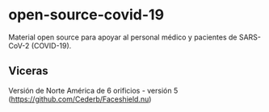 # open-source-covid-19
Material open source para apoyar al personal médico y pacientes de SARS-CoV-2 (COVID-19).

## Viceras
Versión de Norte América de 6 orificios - versión 5
(https://github.com/Cederb/Faceshield.nu)
